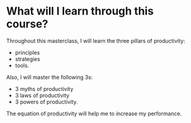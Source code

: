 # What will I learn through this course?
Throughout this masterclass, I will learn the three pillars of productivity:
- principles
- strategies
- tools.

Also, I will master the following 3s:
- 3 myths of productivity
- 3 laws of productivity
- 3 powers of productivity.

The equation of productivity will help me to increase my performance. 
